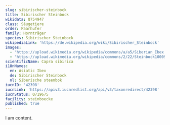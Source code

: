 ```yaml
---
slug: sibirischer-steinbock
title: Sibirischer Steinbock
wikidata: Q754947
class: Säugetiere
order: Paarhufer
family: Hornträger
species: Sibirischer Steinbock
wikipediaLink: 'https://de.wikipedia.org/wiki/Sibirischer_Steinbock'
images:
  - 'https://upload.wikimedia.org/wikipedia/commons/a/a5/Siberian_Ibex.jpg'
  - 'https://upload.wikimedia.org/wikipedia/commons/2/22/Steinbock1000943.JPG'
scientificName: Capra sibirica
i18nNames:
  en: Asiatic Ibex
  de: Sibirischer Steinbock
  nl: Siberische steenbok
iucnID: '42398'
iucnLink: 'https://apiv3.iucnredlist.org/api/v3/taxonredirect/42398'
iucnStatus: Q719675
facility: steinboecke
published: true
---
```


I am content.
